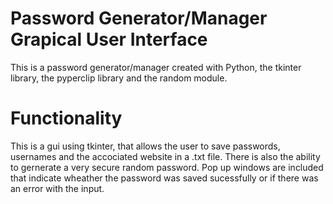 # Password Generator/Manager Grapical User Interface

This is a password generator/manager created with Python, the tkinter library, the pyperclip library  and the random module.

# Functionality
This is a gui using tkinter, that allows the user to save passwords, usernames and the accociated website in a .txt file. There is also the ability to 
gernerate a very secure random password. Pop up windows are included that indicate wheather the password was saved sucessfully or if there was an error with the input. 
